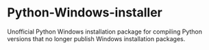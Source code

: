 # Python-Windows-installer
Unofficial Python Windows installation package for compiling Python versions that no longer publish Windows installation packages.

